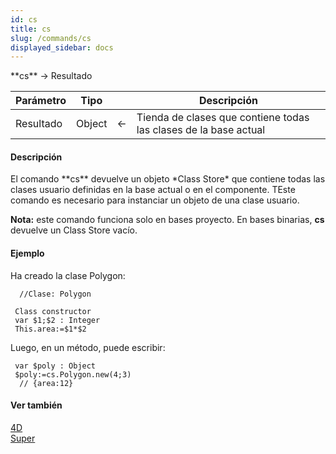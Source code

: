 ```yaml
---
id: cs
title: cs
slug: /commands/cs
displayed_sidebar: docs
---
```


<!--REF #_command_.cs.Syntax-->**cs** -> Resultado<!-- END REF-->
<!--REF #_command_.cs.Params-->
| Parámetro | Tipo |  | Descripción |
| --- | --- | --- | --- |
| Resultado | Object | &larr; | Tienda de clases que contiene todas las clases de la base actual |

<!-- END REF-->

#### Descripción 

<!--REF #_command_.cs.Summary-->El comando **cs** devuelve un objeto *Class Store* que contiene todas las clases usuario definidas en la base actual o en el componente.<!-- END REF--> TEste comando es necesario para instanciar un objeto de una clase usuario. 

**Nota:** este comando funciona solo en bases proyecto. En bases binarias, **cs** devuelve un Class Store vacío.

#### Ejemplo 

Ha creado la clase Polygon:

```4d
  //Clase: Polygon
 
 Class constructor
 var $1;$2 : Integer
 This.area:=$1*$2
```

Luego, en un método, puede escribir:

```4d
 var $poly : Object
 $poly:=cs.Polygon.new(4;3)
  // {area:12}
```

#### Ver también 

[4D](4d.md)  
[Super](super.md)  